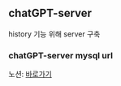 ## chatGPT-server
history 기능 위해 server 구축

### chatGPT-server mysql url
노션: [바로가기](https://www.notion.so/url-14f9f9350620804e9de0e57387ac730c?pvs=4)
